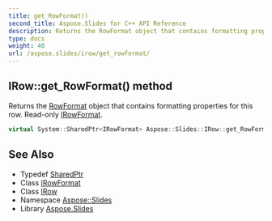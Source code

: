 ```yaml
---
title: get_RowFormat()
second_title: Aspose.Slides for C++ API Reference
description: Returns the RowFormat object that contains formatting properties for this row. Read-only IRowFormat.
type: docs
weight: 40
url: /aspose.slides/irow/get_rowformat/
---
```

## IRow::get_RowFormat() method


Returns the [RowFormat](../../rowformat/) object that contains formatting properties for this row. Read-only [IRowFormat](../../irowformat/).

```cpp
virtual System::SharedPtr<IRowFormat> Aspose::Slides::IRow::get_RowFormat()=0
```

## See Also

* Typedef [SharedPtr](../../../system/sharedptr/)
* Class [IRowFormat](../../irowformat/)
* Class [IRow](../)
* Namespace [Aspose::Slides](../../)
* Library [Aspose.Slides](../../../)